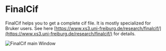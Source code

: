 # FinalCif

FinalCif helps you to get a complete cif file. It is mostly specialized for Bruker users. See here [https://www.xs3.uni-freiburg.de/research/finalcif/](https://www.xs3.uni-freiburg.de/research/finalcif/) for details.

![FinalCif main Window](https://www.xs3.uni-freiburg.de/research/finalcif/bilder/finalcif_main.PNG)
